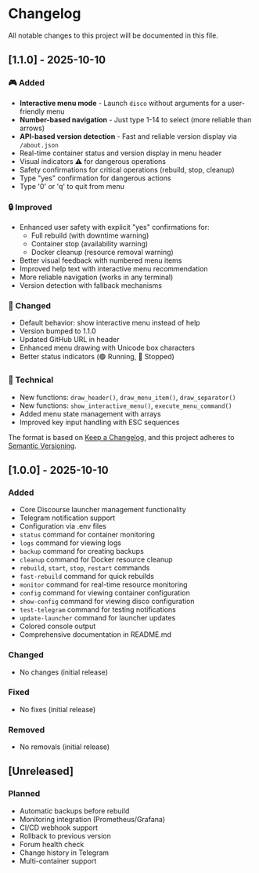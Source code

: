# Changelog

All notable changes to this project will be documented in this file.

## [1.1.0] - 2025-10-10

### 🎮 Added
- **Interactive menu mode** - Launch `disco` without arguments for a user-friendly menu
- **Number-based navigation** - Just type 1-14 to select (more reliable than arrows)
- **API-based version detection** - Fast and reliable version display via `/about.json`
- Real-time container status and version display in menu header
- Visual indicators ⚠ for dangerous operations
- Safety confirmations for critical operations (rebuild, stop, cleanup)
- Type "yes" confirmation for dangerous actions
- Type '0' or 'q' to quit from menu

### 🔒 Improved
- Enhanced user safety with explicit "yes" confirmations for:
  - Full rebuild (with downtime warning)
  - Container stop (availability warning)
  - Docker cleanup (resource removal warning)
- Better visual feedback with numbered menu items
- Improved help text with interactive menu recommendation
- More reliable navigation (works in any terminal)
- Version detection with fallback mechanisms

### 🎨 Changed
- Default behavior: show interactive menu instead of help
- Version bumped to 1.1.0
- Updated GitHub URL in header
- Enhanced menu drawing with Unicode box characters
- Better status indicators (🟢 Running, 🔴 Stopped)

### 📝 Technical
- New functions: `draw_header()`, `draw_menu_item()`, `draw_separator()`
- New functions: `show_interactive_menu()`, `execute_menu_command()`
- Added menu state management with arrays
- Improved key input handling with ESC sequences

The format is based on [Keep a Changelog](https://keepachangelog.com/en/1.0.0/),
and this project adheres to [Semantic Versioning](https://semver.org/spec/v2.0.0.html).

## [1.0.0] - 2025-10-10

### Added

- Core Discourse launcher management functionality
- Telegram notification support
- Configuration via .env files
- `status` command for container monitoring
- `logs` command for viewing logs
- `backup` command for creating backups
- `cleanup` command for Docker resource cleanup
- `rebuild`, `start`, `stop`, `restart` commands
- `fast-rebuild` command for quick rebuilds
- `monitor` command for real-time resource monitoring
- `config` command for viewing container configuration
- `show-config` command for viewing disco configuration
- `test-telegram` command for testing notifications
- `update-launcher` command for launcher updates
- Colored console output
- Comprehensive documentation in README.md

### Changed

- No changes (initial release)

### Fixed

- No fixes (initial release)

### Removed

- No removals (initial release)

## [Unreleased]

### Planned

- Automatic backups before rebuild
- Monitoring integration (Prometheus/Grafana)
- CI/CD webhook support
- Rollback to previous version
- Forum health check
- Change history in Telegram
- Multi-container support
